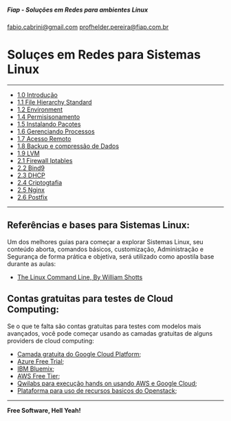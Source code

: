 ##### Fiap - Soluções em Redes para ambientes Linux
fabio.cabrini@gmail.com
profhelder.pereira@fiap.com.br

# Soluçes em Redes para Sistemas Linux
---

- [1.0 Introdução](https://github.com/fiapsistemaslinux/apostila/tree/master/content/Intro)
- [1.1 File Hierarchy Standard](https://github.com/fiapsistemaslinux/apostila/tree/master/content/FHS)
- [1.2 Environment](https://github.com/fiapsistemaslinux/apostila/tree/master/content/Environment)
- [1.4 Permisisonamento](https://github.com/fiapsistemaslinux/apostila/tree/master/content/Permisisonamento)
- [1.5 Instalando Pacotes](https://github.com/fiapsistemaslinux/apostila/tree/master/content/Instalando%20Pacotes)
- [1.6 Gerenciando Processos](https://github.com/fiapsistemaslinux/apostila/tree/master/content/Gerenciando%20Processos)
- [1.7 Acesso Remoto](https://github.com/fiapsistemaslinux/apostila/tree/master/content/SSH)
- [1.8 Backup e compressão de Dados](https://github.com/fiapsistemaslinux/apostila/tree/master/content/Backup)
- [1.9 LVM](https://github.com/fiapsistemaslinux/apostila/tree/master/content/LVM)
- [2.1 Firewall Iptables](https://github.com/fiapsistemaslinux/apostila/tree/master/content/Iptables)
- [2.2 Bind9](https://github.com/fiapsistemaslinux/apostila/tree/master/content/Bind9)
- [2.3 DHCP](https://github.com/fiapsistemaslinux/apostila/tree/master/content/DHCP)
- [2.4 Criptogtafia](https://github.com/fiapsistemaslinux/apostila/tree/master/content/Criptografia)
- [2.5 Nginx](https://github.com/fiapsistemaslinux/apostila/tree/master/content/Nginx)
- [2.6 Postfix](https://github.com/fiapsistemaslinux/apostila/tree/master/content/Postfix)

---

## Referências e bases para Sistemas Linux:

Um dos melhores guias para começar a explorar Sistemas Linux, seu conteúdo aborta, comandos básicos, customização, Administração e Segurança de forma prática e objetiva, será utilizado como apostila base durante as aulas:

- [The Linux Command Line, By William Shotts](http://linuxcommand.org/tlcl.php)

## Contas gratuitas para testes de Cloud Computing:

Se o que te falta são contas gratuitas para testes com modelos mais avançados, você pode começar usando as camadas gratuitas de alguns providers de cloud computing:

 - [Camada gratuita do Google Cloud Platform](https://cloud.google.com/free/?hl=pt-br);
 - [Azure Free Trial](https://azure.microsoft.com/en-us/offers/ms-azr-0044p/);
 - [IBM Bluemix](https://ibm.onthehub.com/);
 - [AWS Free Tier](https://aws.amazon.com/free/);
 - [Qwilabs para execução hands on usando AWS e Google Cloud](https://qwiklabs.com/?locale=pt_BR);
 - [Plataforma para uso de recursos basicos do Openstack](http://trystack.org/);

----

**Free Software, Hell Yeah!**

